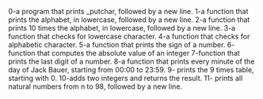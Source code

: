 0-a program that prints _putchar, followed by a new line.
1-a function that prints the alphabet, in lowercase, followed by a new line.
2-a function that prints 10 times the alphabet, in lowercase, followed by a new line.
3-a function that checks for lowercase character.
4-a function that checks for alphabetic character.
5-a function that prints the sign of a number.
6- function that computes the absolute value of an integer
7-function that prints the last digit of a number.
8-a function that prints every minute of the day of Jack Bauer, starting from 00:00 to 23:59.
9- prints the 9 times table, starting with 0.
10-adds two integers and returns the result.
11- prints all natural numbers from n to 98, followed by a new line.
